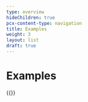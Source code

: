 ```yaml
---
type: overview
hideChildren: true
pcx-content-type: navigation
title: Examples
weight: 3
layout: list
draft: true
---
```


# Examples

{{<list-examples>}}
